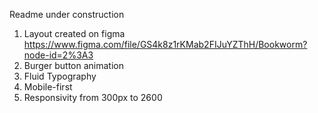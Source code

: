 Readme under construction

1) Layout created on figma https://www.figma.com/file/GS4k8z1rKMab2FIJuYZThH/Bookworm?node-id=2%3A3
2) Burger button animation
3) Fluid Typography
4) Mobile-first
5) Responsivity from 300px to 2600